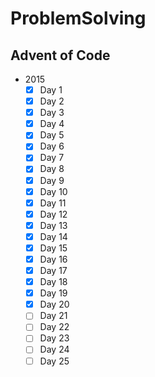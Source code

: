 # ProblemSolving

## Advent of Code
- 2015
    - [X] Day 1
    - [X] Day 2
    - [X] Day 3
    - [X] Day 4
    - [X] Day 5
    - [X] Day 6
    - [X] Day 7
    - [X] Day 8
    - [X] Day 9
    - [X] Day 10
    - [X] Day 11
    - [X] Day 12
    - [X] Day 13
    - [X] Day 14
    - [X] Day 15
    - [X] Day 16
    - [X] Day 17
    - [X] Day 18
    - [X] Day 19
    - [X] Day 20
    - [ ] Day 21
    - [ ] Day 22
    - [ ] Day 23
    - [ ] Day 24
    - [ ] Day 25